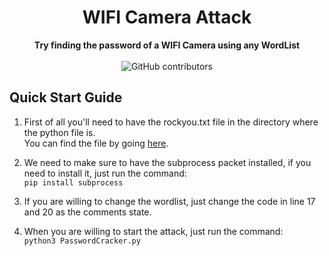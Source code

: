 <h1 align="center">WIFI Camera Attack</h1>

<div align="center">
  <strong>Try finding the password of a WIFI Camera using any WordList</strong>
  <br/><br>
  <img alt="GitHub contributors" src="https://img.shields.io/github/contributors/GabrielProjects/WIFI-Camera-Attack">


</div>

## Quick Start Guide
1. First of all you'll need to have the rockyou.txt file in the directory where the python file is. <br> You can find the file by going <a href="https://github.com/praetorian-inc/Hob0Rules/blob/master/wordlists/rockyou.txt.gz">here</a>.

2. We need to make sure to have the subprocess packet installed, if you need to install it, just run the command: <br>``pip install subprocess``

3. If you are willing to change the wordlist, just change the code in line 17 and 20 as the comments state.

4. When you are willing to start the attack, just run the command:  <br>``python3 PasswordCracker.py``
